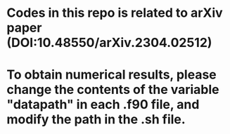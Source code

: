 # Codes in this repo is related to arXiv paper (DOI:10.48550/arXiv.2304.02512)
# To obtain numerical results, please change the contents of the variable "datapath" in each .f90 file, and modify the path in the .sh file.
